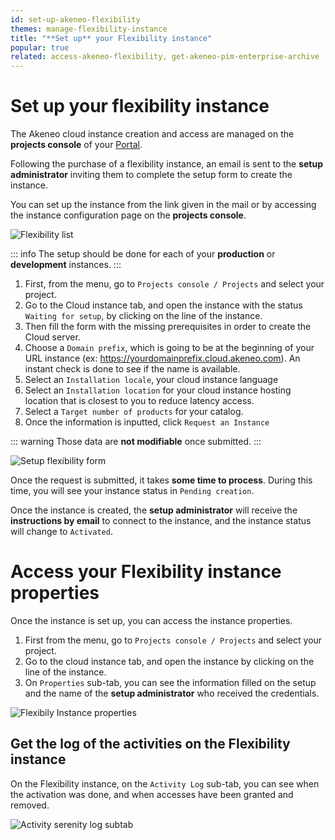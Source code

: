 ```yaml
---
id: set-up-akeneo-flexibility
themes: manage-flexibility-instance
title: "**Set up** your Flexibility instance"
popular: true
related: access-akeneo-flexibility, get-akeneo-pim-enterprise-archive
---
```


# Set up your flexibility instance

The Akeneo cloud instance creation and access are managed on the **projects console** of your [Portal](connect-to-your-portal.html). 

Following the purchase of a flexibility instance, an email is sent to the **setup administrator** inviting them to complete the setup form to create the instance.

You can set up the instance from the link given in the mail or by accessing the instance configuration page on the **projects console**.

![Flexibility list](../img/serenity_list_waiting_setup.jpg)

::: info
The setup should be done for each of your **production** or **development** instances.
:::

1. First, from the menu, go to `Projects console / Projects` and select your project.
2. Go to the Cloud instance tab, and open the instance with the status `Waiting for setup`, by clicking on the line of the instance.
3. Then fill the form with the missing prerequisites in order to create the Cloud server. 
4. Choose a `Domain prefix`, which is going to be at the beginning of your URL instance (ex: https://yourdomainprefix.cloud.akeneo.com). An instant check is done to see if the name is available.
5. Select an `Installation locale`, your cloud instance language
6. Select an `Installation location` for your cloud instance hosting location that is closest to you to reduce latency access.
7.  Select a `Target number of products` for your catalog.
8. Once the information is inputted, click `Request an Instance`

::: warning
Those data are **not modifiable** once submitted.
:::

![Setup flexibility form](../img/setup_flexibility.jpg)

Once the request is submitted, it takes **some time to process**. During this time, you will see your instance status in `Pending creation`.

Once the instance is created, the **setup administrator** will receive the **instructions by email** to connect to the instance, and the instance status will change to `Activated`.

# Access your Flexibility instance properties

Once the instance is set up, you can access the instance properties.

1. First from the menu, go to `Projects console / Projects` and select your project.
1. Go to the cloud instance tab, and open the instance by clicking on the line of the instance.
1. On `Properties` sub-tab, you can see the information filled on the setup and the name of the **setup administrator** who received the credentials.

![Flexibily Instance properties](../img/flexibility_activated.jpg)

## Get the log of the activities on the Flexibility instance

On the Flexibility instance, on the `Activity Log` sub-tab, you can see when the activation was done, and when accesses have been granted and removed.

![Activity serenity log subtab](../img/serenity_activity_log.jpg)
